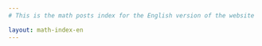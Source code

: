 ```yaml
---
# This is the math posts index for the English version of the website

layout: math-index-en
---
```

